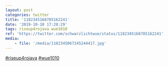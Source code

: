 ```yaml
---
layout: post
categories: twitter
title: '1182345168785162241'
date: '2019-10-10 17:20:29'
tags: riseup4rojava wue1010
ref: 'https://twitter.com/schwarzlichtwue/status/1182345168785162241'
media:
    - file: '/media/1182345067245244417.jpg'
---
```

[#riseup4rojava](/t/riseup4rojava) [#wue1010](/t/wue1010)  
